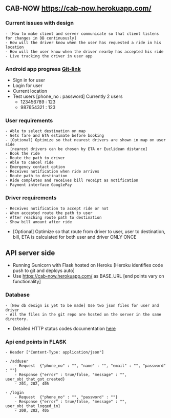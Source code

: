 ## CAB-NOW		https://cab-now.herokuapp.com/

### Current issues with design 
	- [How to make client and server communicate so that client listens for changes in DB continuously]
	- How will the driver know when the user has requested a ride in his location
	- How will the user know when the driver nearby has accepted his ride
	- Live tracking the driver in user app


### Android app progress [Git-link](https://github.com/Zentario/CabNowAndroidApp)	
- Sign in for user
- Login for user
- Current location
- Test users [phone_no : password] Currently 2 users
	- 123456789 : 123
	- 987654321 : 123
	
### User requirements
	- Able to select destination on map
	- Gets fare and ETA estimate before booking
	- [Optional] Optimize so that nearest drivers are shown in map on user side
	  [nearest drivers can be chosen by ETA or Euclidean distance]
	- Book the ride
	- Route the path to driver
	- Able to cancel ride
	- Emergency contact option
	- Receives notification when ride arrives
	- Route path to destination
	- Ride completes and receives bill receipt as notification
	- Payment interface GooglePay

### Driver requirements
	- Receives notification to accept ride or not
	- When accepted route the path to user
	- After reaching route path to destination
	- Show bill amount after ride

- [Optional] Optimize so that route from driver to user, user to destination, bill, ETA is calculated
   for both user and driver ONLY ONCE


## API server side
- Running Gunicorn with Flask hosted on Heroku [Heroku identifies code push to git and deploys auto]
- Use https://cab-now.herokuapp.com/ as BASE_URL [end points vary on functionality]
### Database
	- [New db design is yet to be made] Use two json files for user and driver
	- All the files in the git repo are hosted on the server in the same directory.

- Detailed HTTP status codes documentation [here](https://www.restapitutorial.com/httpstatuscodes.html)
### Api end points in FLASK 
	- Header ["Content-Type: application/json"]

	- /adduser
		- Request  {"phone_no" : "", "name" : "", "email" : "", "password" : ""}
		- Response {"error" : true/false, "message" : "", user_obj_that_got_created}
		- 201, 202, 405
	
	- /login
		- Request  {"phone_no" : "", "password" : ""}
		- Response {"error" : true/false, "message" : "", user_obj_that_logged_in}
		- 200, 202, 405
